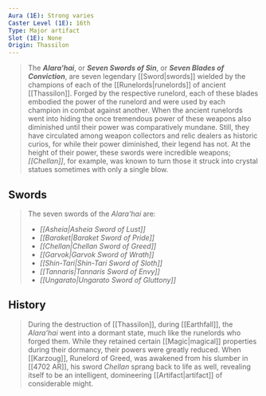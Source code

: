 ```yaml
---
Aura (1E): Strong varies
Caster Level (1E): 16th
Type: Major artifact
Slot (1E): None
Origin: Thassilon
---
```


> The ***Alara'hai***, or ***Seven Swords of Sin***, or ***Seven Blades of Conviction***, are seven legendary [[Sword|swords]] wielded by the champions of each of the [[Runelords|runelords]] of ancient [[Thassilon]]. Forged by the respective runelord, each of these blades embodied the power of the runelord and were used by each champion in combat against another. When the ancient runelords went into hiding the once tremendous power of these weapons also diminished until their power was comparatively mundane. 
> Still, they have circulated among weapon collectors and relic dealers as historic curios, for while their power diminished, their legend has not. At the height of their power, these swords were incredible weapons; *[[Chellan]]*, for example, was known to turn those it struck into crystal statues sometimes with only a single blow.


## Swords

> The seven swords of the *Alara'hai* are:
> - *[[Asheia|Asheia Sword of Lust]]*
> - *[[Baraket|Baraket Sword of Pride]]*
> - *[[Chellan|Chellan Sword of Greed]]*
> - *[[Garvok|Garvok Sword of Wrath]]*
> - *[[Shin-Tari|Shin-Tari Sword of Sloth]]*
> - *[[Tannaris|Tannaris Sword of Envy]]*
> - *[[Ungarato|Ungarato Sword of Gluttony]]*

## History

> During the destruction of [[Thassilon]], during [[Earthfall]], the *Alara'hai* went into a dormant state, much like the runelords who forged them. While they retained certain [[Magic|magical]] properties during their dormancy, their powers were greatly reduced. When [[Karzoug]], Runelord of Greed, was awakened from his slumber in [[4702 AR]], his sword *Chellan* sprang back to life as well, revealing itself to be an intelligent, domineering [[Artifact|artifact]] of considerable might.







